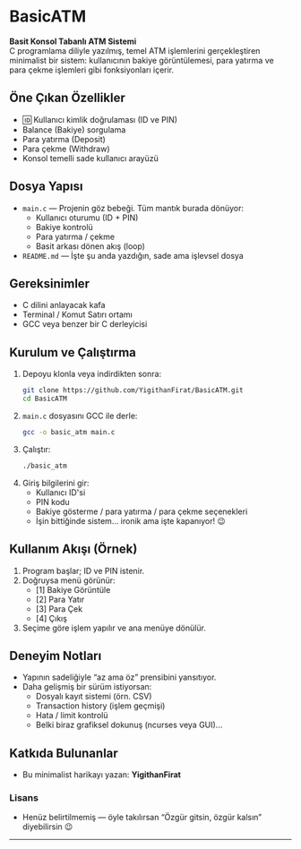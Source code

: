 # BasicATM

**Basit Konsol Tabanlı ATM Sistemi**  
C programlama diliyle yazılmış, temel ATM işlemlerini gerçekleştiren minimalist bir sistem: kullanıcının bakiye görüntülemesi, para yatırma ve para çekme işlemleri gibi fonksiyonları içerir.

## Öne Çıkan Özellikler

- 🆔 Kullanıcı kimlik doğrulaması (ID ve PIN)
-  Balance (Bakiye) sorgulama
-  Para yatırma (Deposit)
-  Para çekme (Withdraw)
-  Konsol temelli sade kullanıcı arayüzü

## Dosya Yapısı

- `main.c` — Projenin göz bebeği. Tüm mantık burada dönüyor:
  - Kullanıcı oturumu (ID + PIN)
  - Bakiye kontrolü
  - Para yatırma / çekme
  - Basit arkası dönen akış (loop)
- `README.md` — İşte şu anda yazdığın, sade ama işlevsel dosya

## Gereksinimler

- C dilini anlayacak kafa
- Terminal / Komut Satırı ortamı
- GCC veya benzer bir C derleyicisi

## Kurulum ve Çalıştırma

1. Depoyu klonla veya indirdikten sonra:
    ```bash
    git clone https://github.com/YigithanFirat/BasicATM.git
    cd BasicATM
    ```
2. `main.c` dosyasını GCC ile derle:
    ```bash
    gcc -o basic_atm main.c
    ```
3. Çalıştır:
    ```bash
    ./basic_atm
    ```
4. Giriş bilgilerini gir:
   - Kullanıcı ID'si
   - PIN kodu
   - Bakiye gösterme / para yatırma / para çekme seçenekleri
   - İşin bittiğinde sistem... ironik ama işte kapanıyor! 😉

## Kullanım Akışı (Örnek)

1. Program başlar; ID ve PIN istenir.  
2. Doğruysa menü görünür:
    - [1] Bakiye Görüntüle  
    - [2] Para Yatır  
    - [3] Para Çek  
    - [4] Çıkış  
3. Seçime göre işlem yapılır ve ana menüye dönülür.

## Deneyim Notları

- Yapının sadeliğiyle “az ama öz” prensibini yansıtıyor.
- Daha gelişmiş bir sürüm istiyorsan:
  - Dosyalı kayıt sistemi (örn. CSV)
  - Transaction history (işlem geçmişi)
  - Hata / limit kontrolü
  - Belki biraz grafiksel dokunuş (ncurses veya GUI)...

## Katkıda Bulunanlar

- Bu minimalist harikayı yazan: **YigithanFirat**

### Lisans

- Henüz belirtilmemiş — öyle takılırsan “Özgür gitsin, özgür kalsın” diyebilirsin 😉

---
